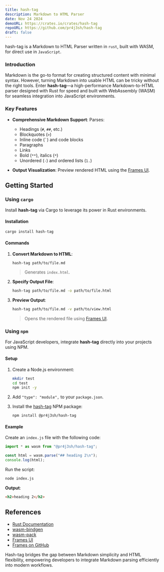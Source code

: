 ```yaml
---
title: hash-tag
description: Markdown to HTML Parser
date: Nov 24 2024
demoURL: https://crates.io/crates/hash-tag
repoURL: https://github.com/pr4j3sh/hash-tag
draft: false
---
```

hash-tag is a Markdown to HTML Parser written in `rust`, built with WASM, for direct use in `JavaScript`.

### **Introduction**

Markdown is the go-to format for creating structured content with minimal syntax. However, turning Markdown into usable HTML can be tricky without the right tools. Enter **hash-tag**—a high-performance Markdown-to-HTML parser designed with Rust for speed and built with WebAssembly (WASM) for seamless integration into JavaScript environments.

### **Key Features**

- **Comprehensive Markdown Support**: Parses:
  - Headings (`#`, `##`, etc.)
  - Blockquotes (`>`)
  - Inline code (`` ` ``) and code blocks
  - Paragraphs
  - Links
  - Bold (`**`), italics (`*`)
  - Unordered (`-`) and ordered lists (`1.`)
  
- **Output Visualization**: Preview rendered HTML using the [Frames UI](https://pr4j3sh.github.io/ui/).

## **Getting Started**

### **Using `cargo`**

Install **hash-tag** via Cargo to leverage its power in Rust environments.

#### Installation

```bash
cargo install hash-tag
```

#### Commands

1. **Convert Markdown to HTML**:
   ```bash
   hash-tag path/to/file.md
   ```
   > Generates `index.html`.

2. **Specify Output File**:
   ```bash
   hash-tag path/to/file.md -o path/to/file.html
   ```

3. **Preview Output**:
   ```bash
   hash-tag path/to/file.md -v path/to/view.html
   ```
   > Opens the rendered file using [Frames UI](https://pr4j3sh.github.io/ui/).

### **Using `npm`**

For JavaScript developers, integrate **hash-tag** directly into your projects using NPM.

#### Setup

1. Create a Node.js environment:
   ```bash
   mkdir test
   cd test
   npm init -y
   ```

2. Add `"type": "module",` to your `package.json`.

3. Install the [hash-tag](https://www.npmjs.com/package/@pr4j3sh/hash-tag) NPM package:
   ```bash
   npm install @pr4j3sh/hash-tag
   ```

#### Example

Create an `index.js` file with the following code:

```javascript
import * as wasm from "@pr4j3sh/hash-tag";

const html = wasm.parse("## heading 2\n");
console.log(html);
```

Run the script:
```bash
node index.js
```

**Output**:
```html
<h2>heading 2</h2>
```

## **References**

- [Rust Documentation](https://www.rust-lang.org/learn/get-started)  
- [wasm-bindgen](https://github.com/rustwasm/wasm-bindgen)  
- [wasm-pack](https://github.com/rustwasm/wasm-pack)  
- [Frames UI](https://pr4j3sh.github.io/ui/)  
- [Frames on GitHub](https://github.com/pr4j3sh/frames)  

Hash-tag bridges the gap between Markdown simplicity and HTML flexibility, empowering developers to integrate Markdown parsing efficiently into modern workflows.
